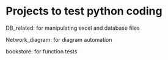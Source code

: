 # Projects to test python coding

DB_related: for manipulating excel and database files

Network_diagram: for diagram automation

bookstore: for function tests
